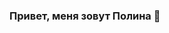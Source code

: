 ### Привет, меня зовут Полина 👋

<!--
**polinkiya/polinkiya** is a ✨ _special_ ✨ repository because its `README.md` (this file) appears on your GitHub profile.

![CLion](https://img.shields.io/badge/CLion-black?style=for-the-badge&logo=clion&logoColor=white)
